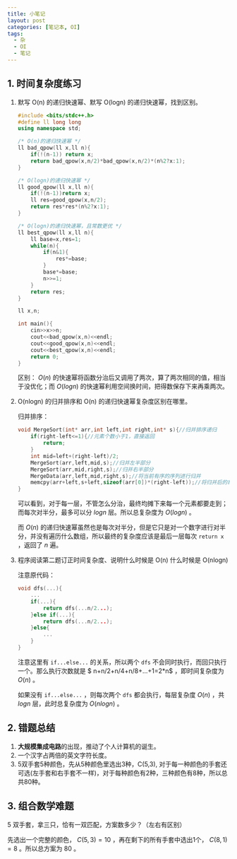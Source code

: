 ```yaml
---
title: 小笔记
layout: post
categories: [笔记本, OI]
tags:
  - 杂
  - OI
  - 笔记
---
```

## 1. 时间复杂度练习

1. 默写 O(n) 的递归快速幂、默写 O(logn) 的递归快速幂，找到区别。

	```cpp
	#include <bits/stdc++.h>
	#define ll long long
	using namespace std;

	/* O(n)的递归快速幂 */
	ll bad_qpow(ll x,ll n){
		if(!(n-1)) return x;
		return bad_qpow(x,n/2)*bad_qpow(x,n/2)*(n%2?x:1);
	}

	/* O(logn)的递归快速幂 */
	ll good_qpow(ll x,ll n){
		if(!(n-1))return x;
		ll res=good_qpow(x,n/2);
		return res*res*(n%2?x:1);
	}

	/* O(logn)的递归快速幂，且常数更优 */
	ll best_qpow(ll x,ll n){
		ll base=x,res=1;
		while(n){
			if(n&1){
				res*=base;
			}
			base*=base;
			n>>=1;
		}
		return res;
	}

	ll x,n;

	int main(){
		cin>>x>>n;
		cout<<bad_qpow(x,n)<<endl;
		cout<<good_qpow(x,n)<<endl;
		cout<<best_qpow(x,n)<<endl;
		return 0;
	}
	```

	区别： $O(n)$ 的快速幂将函数分治后又调用了两次，算了两次相同的值，相当于没优化；而 $O(logn)$ 的快速幂利用空间换时间，把得数保存下来再乘两次。

2. O(nlogn) 的归并排序和 O(n) 的递归快速幂复杂度区别在哪里。

	归并排序：

	```cpp
	void MergeSort(int* arr,int left,int right,int* s){//归并排序递归
		if(right-left<=1){//元素个数小于1，直接返回
			return;
		}
		int mid=left+(right-left)/2;
		MergeSort(arr,left,mid,s);//归并左半部分
		MergeSort(arr,mid,right,s);//归并右半部分
		MergeData(arr,left,mid,right,s);//将当前有序的序列进行归并
		memcpy(arr+left,s+left,sizeof(arr[0])*(right-left));//将归并后的将结果拷贝回原来的数组，为下次归并做准备
	}
	```

	可以看到，对于每一层，不管怎么分治，最终均摊下来每一个元素都要走到；而每次对半分，最多可以分 $logn$ 层。所以总复杂度为 $O(logn)$ 。

	而 $O(n)$ 的递归快速幂虽然也是每次对半分，但是它只是对一个数字进行对半分，并没有遍历什么数组，所以最终的复杂度应该是最后一层每次 `return x` ，返回了 $n$ 遍。

3. 程序阅读第二题订正时间复杂度、说明什么时候是 O(n) 什么时候是 O(nlogn)

	注意原代码：

	```cpp
	void dfs(...){
		...
		if(...){
			return dfs(...n/2...);
		}else if(...){
			return dfs(...n/2...);
		}else{
			...
		}
	}
	```

	注意这里有 `if...else...` 的关系，所以两个 `dfs` 不会同时执行，而回只执行一个。那么执行次数就是 $ n+n/2+n/4+n/8+...+1=2*n$ ，即时间复杂度为 $O(n)$ 。

	如果没有 `if...else...` ，则每次两个 `dfs` 都会执行，每层复杂度 $O(n)$ ，共 $logn$ 层，此时总复杂度为 $O(nlogn)$ 。

## 2. 错题总结

1. **大规模集成电路**的出现，推动了个人计算机的诞生。
2. 一个汉字占两倍的英文字符长度。
3. 5双手套5种颜色，先从5种颜色里选出3种，C(5,3), 对于每一种颜色的手套还可选(左手套和右手套不一样)，对于每种颜色有2种，三种颜色有8种，所以总共80种。

## 3. 组合数学难题

$5$ 双手套，拿三只，恰有一双匹配，方案数多少？（左右有区别）

先选出一个完整的颜色， $C(5,3)=10$ ，再在剩下的所有手套中选出1个， $C(8,1)=8$ 。所以总方案为 $80$ 。